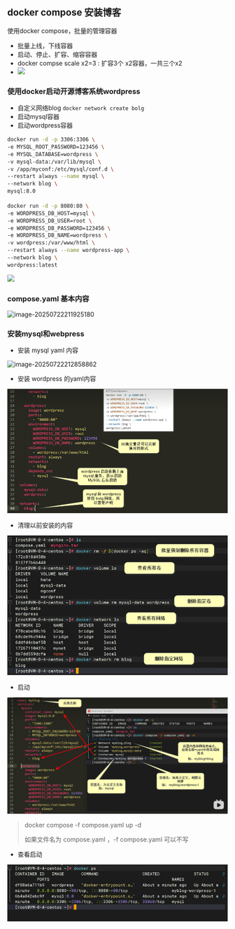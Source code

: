 ## docker compose 安装博客
使用docker compose，批量的管理容器
- 批量上线，下线容器
- 启动、停止、扩容、缩容容器
- docker compse scale x2=3 : 扩容3个 x2容器，一共三个x2
- ![](./images/docker-18-01.png)

### 使用docker启动开源博客系统wordpress
- 自定义网络blog `docker network create bolg`
- 启动mysql容器
- 启动wordpress容器

```bash
docker run -d -p 3306:3306 \
-e MYSQL_ROOT_PASSWORD=123456 \
-e MYSQL_DATABASE=wordpress \
-v mysql-data:/var/lib/mysql \
-v /app/myconf:/etc/mysql/conf.d \
--restart always --name mysql \
--network blog \
mysql:8.0

docker run -d -p 8080:80 \
-e WORDPRESS_DB_HOST=mysql \
-e WORDPRESS_DB_USER=root \
-e WORDPRESS_DB_PASSWORD=123456 \
-e WORDPRESS_DB_NAME=wordpress \
-v wordpress:/var/www/html \
--restart always --name wordpress-app \
--network blog \
wordpress:latest
```



![](./images/docker-18-02.png)





### compose.yaml 基本内容

![image-20250722211925180](C:/Soft/Dev/Src/github/study-docker/src/main/resources/notes/images/image-20250722211925180.png)

### 安装mysql和webpress

- 安装 mysql yaml 内容

![image-20250722212858862](C:/Soft/Dev/Src/github/study-docker/src/main/resources/notes/images/image-20250722212858862.png)

- 安装 wordpress 的yaml内容

![image-20250722213416638](.\images\image-20250722213416638.png)

- 清理以前安装的内容

![image-20250722213859064](.\images\image-20250722213859064.png)

- 启动

![image-20250722214925352](.\images\image-20250722214925352.png)

> docker compose -f compose.yaml up -d
>
> 如果文件名为 compose.yaml ，-f compose.yaml 可以不写

- 查看启动

![image-20250722220200838](.\images\image-20250722220200838.png)
